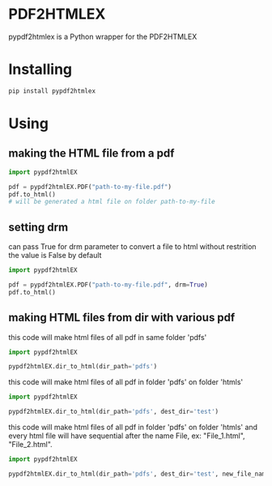 # PDF2HTMLEX
pypdf2htmlex is a Python wrapper for the PDF2HTMLEX

# Installing
```bash
pip install pypdf2htmlex
```

# Using

## making the HTML file from a pdf
```python
import pypdf2htmlEX

pdf = pypdf2htmlEX.PDF("path-to-my-file.pdf")
pdf.to_html()
# will be generated a html file on folder path-to-my-file
```

## setting drm
can pass True for drm parameter to convert a file to html without restrition
the value is False by default

```python
import pypdf2htmlEX

pdf = pypdf2htmlEX.PDF("path-to-my-file.pdf", drm=True)
pdf.to_html()
```
## making HTML files from dir with various pdf 

this code will make html files of all pdf in same folder 'pdfs'
```python
import pypdf2htmlEX

pypdf2htmlEX.dir_to_html(dir_path='pdfs')
```

this code will make html files of all pdf in folder 'pdfs' on folder 'htmls'
```python
import pypdf2htmlEX

pypdf2htmlEX.dir_to_html(dir_path='pdfs', dest_dir='test')
```

this code will make html files of all pdf in folder 'pdfs' on folder 'htmls' and every html file will have sequential after the name File, ex: "File_1.html", "File_2.html".
```python
import pypdf2htmlEX

pypdf2htmlEX.dir_to_html(dir_path='pdfs', dest_dir='test', new_file_name='File_')
```
